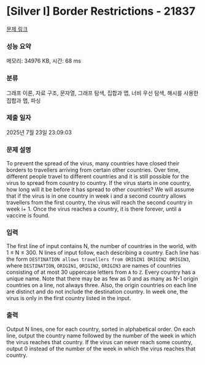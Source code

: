 # [Silver I] Border Restrictions - 21837 

[문제 링크](https://www.acmicpc.net/problem/21837) 

### 성능 요약

메모리: 34976 KB, 시간: 68 ms

### 분류

그래프 이론, 자료 구조, 문자열, 그래프 탐색, 집합과 맵, 너비 우선 탐색, 해시를 사용한 집합과 맵, 파싱

### 제출 일자

2025년 7월 23일 23:09:03

### 문제 설명

<p>To prevent the spread of the virus, many countries have closed their borders to travellers arriving from certain other countries. Over time, different people travel to different countries and it is still possible for the virus to spread from country to country. If the virus starts in one country, how long will it be before it has spread to other countries? We will assume that if the virus is in one country in week i and a second country allows travellers from the first country, the virus will reach the second country in week i+ 1. Once the virus reaches a country, it is there forever, until a vaccine is found.</p>

### 입력 

 <p>The first line of input contains N, the number of countries in the world, with 1 ≤ N ≤ 300. N lines of input follow, each describing a country. Each line has the form <code>DESTINATION allows travellers from ORIGIN1 ORIGIN2 ORIGIN3</code>, where <code>DESTINATION</code>, <code>ORIGIN1</code>, <code>ORIGIN2</code>, <code>ORIGIN3</code> are names of countries consisting of at most 30 uppercase letters from <code>A</code> to <code>Z</code>. Every country has a unique name. Note that there may be as few as 0 and as many as N-1 origin countries on a line, not always three. Also, the origin countries on each line are distinct and do not include the destination country. In week one, the virus is only in the first country listed in the input.</p>

### 출력 

 <p>Output N lines, one for each country, sorted in alphabetical order. On each line, output the country name followed by the number of the week in which the virus reaches that country. If the virus can never reach some country, output 0 instead of the number of the week in which the virus reaches that country.</p>

